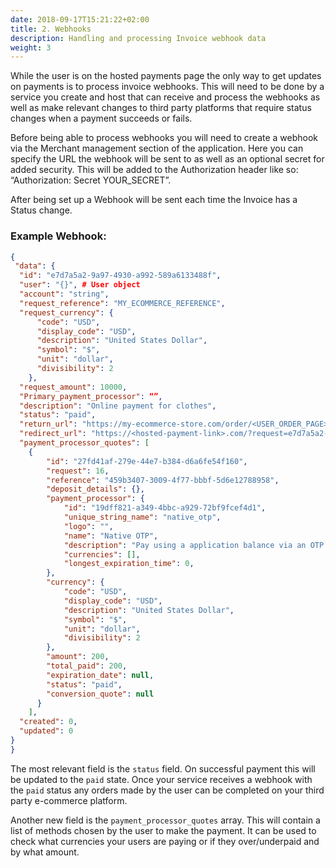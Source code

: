 ```yaml
---
date: 2018-09-17T15:21:22+02:00
title: 2. Webhooks
description: Handling and processing Invoice webhook data
weight: 3
---
```


While the user is on the hosted payments page the only way to get updates on payments is to process invoice webhooks. This will need to be done by a service you create and host that can receive and process the webhooks as well as make relevant changes to third party platforms that require status changes when a payment succeeds or fails.

Before being able to process webhooks you will need to create a webhook via the Merchant management section of the application. Here you can specify the URL the webhook will be sent to as well as an optional secret for added security. This will be added to the Authorization header like so: “Authorization: Secret YOUR_SECRET”.

After being set up a Webhook will be sent each time the Invoice has a Status change.

### Example Webhook:
```json
{
 "data": { 
  "id": "e7d7a5a2-9a97-4930-a992-589a6133488f",
  "user": "{}", # User object
  "account": "string",
  "request_reference": "MY_ECOMMERCE_REFERENCE",
  "request_currency": {
      "code": "USD",
      "display_code": "USD",
      "description": "United States Dollar",
      "symbol": "$",
      "unit": "dollar",
      "divisibility": 2
    },
  "request_amount": 10000,
  "Primary_payment_processor": “”,
  "description": "Online payment for clothes",
  "status": "paid",
  "return_url": "https://my-ecommerce-store.com/order/<USER_ORDER_PAGE>",
  "redirect_url": "https://<hosted-payment-link>.com/?request=e7d7a5a2-9a97-4930-a992-589a6133488f&return_url=https://my-ecommerce-store.com/order/<USER_ORDER_PAGE>",
  "payment_processor_quotes": [
    {
        "id": "27fd41af-279e-44e7-b384-d6a6fe54f160",
        "request": 16,
        "reference": "459b3407-3009-4f77-bbbf-5d6e12788958",
        "deposit_details": {},
        "payment_processor": {
            "id": "19dff821-a349-4bbc-a929-72bf9fcef4d1",
            "unique_string_name": "native_otp",
            "logo": "",
            "name": "Native OTP",
            "description": "Pay using a application balance via an OTP.",
            "currencies": [],
            "longest_expiration_time": 0,
        },
        "currency": {
            "code": "USD",
            "display_code": "USD",
            "description": "United States Dollar",
            "symbol": "$",
            "unit": "dollar",
            "divisibility": 2
        },
        "amount": 200,
        "total_paid": 200,
        "expiration_date": null,
        "status": "paid",
        "conversion_quote": null
      }
    ],
  "created": 0,
  "updated": 0
}
}
```

The most relevant field is the `status` field. On successful payment this will be updated to the `paid` state. Once your service receives a webhook with the `paid` status any orders made by the user can be completed on your third party e-commerce platform.

Another new field is the `payment_processor_quotes` array. This will contain a list of methods chosen by the user to make the payment. It can be used to check what currencies your users are paying or if they over/underpaid and by what amount.










